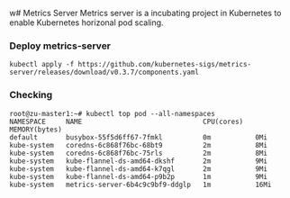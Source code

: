 w# Metrics Server
Metrics server is a incubating project in Kubernetes to enable Kubernetes horizonal pod scaling.

### Deploy metrics-server
```
kubectl apply -f https://github.com/kubernetes-sigs/metrics-server/releases/download/v0.3.7/components.yaml
```

### Checking
```
root@zu-master1:~# kubectl top pod --all-namespaces
NAMESPACE     NAME                              CPU(cores)   MEMORY(bytes)   
default       busybox-55f5d6ff67-7fmkl          0m           0Mi             
kube-system   coredns-6c868f76bc-68bt9          2m           8Mi             
kube-system   coredns-6c868f76bc-75rls          2m           8Mi             
kube-system   kube-flannel-ds-amd64-dkshf       2m           9Mi             
kube-system   kube-flannel-ds-amd64-k7qgl       2m           9Mi             
kube-system   kube-flannel-ds-amd64-p9b2p       1m           9Mi             
kube-system   metrics-server-6b4c9c9bf9-ddglp   1m           16Mi  
```
